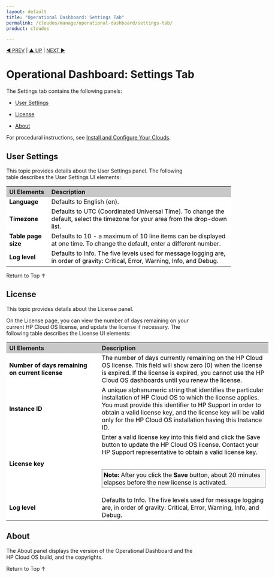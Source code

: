 ```yaml
---
layout: default
title: "Operational Dashboard: Settings Tab"
permalink: /cloudos/manage/operational-dashboard/settings-tab/
product: cloudos

---
```



<a name="_top"> </a>

<script> 

function PageRefresh { 
onLoad="window.refresh"
}

PageRefresh();

</script>


<p style="font-size: small;"> <a href="/cloudos/manage/operational-dashboard/cloud-tab/">&#9664; PREV</a> | <a href="/cloudos/manage/operational-dashboard/">&#9650; UP</a> | <a href="/cloudos/manage/administration-dashboard/">NEXT &#9654;</a> </p>

# Operational Dashboard: Settings Tab

The Settings tab contains the following panels:

* [User Settings](#user-settings)

* [License](#license)

* [About](#about) 

For procedural instructions, see [Install and Configure Your Clouds](/cloudos/install/).

## User Settings

This topic provides details about the User Settings panel. The following table describes the User Settings UI elements:

<table style="text-align: left; vertical-align: top; min-width:600px;">

<tr style="background-color: #C8C8C8;">
<th> UI Elements </th>
<th> Description </th>
</tr>

<tr style="background-color: white; color: black;">
<td style="font-weight:bold;"> Language </td>
<td> Defaults to English (en). </td> 
</tr>

<tr style="background-color: white; color: black;">
<td style="font-weight:bold;"> Timezone </td>
<td>  	Defaults to UTC (Coordinated Universal Time). To change the default, select the timezone for your area from the drop-down list. </td>
</tr>

<tr style="background-color: white; color: black;">
<td style="font-weight:bold;"> Table page size </td>
<td> Defaults to 10 - a maximum of 10 line items can be displayed at one time. To change the default, enter a different number. </td>
</tr>

<tr style="background-color: white; color: black;">
<td style="font-weight:bold;"> Log level </td>
<td> Defaults to Info. The five levels used for message logging are, in order of gravity: Critical, Error, Warning, Info, and Debug. </td>
</tr>

</table>

<a href="#_top" style="padding:14px 0px 14px 0px; text-decoration: none;"> Return to Top &#8593; </a>

## License

This topic provides details about the License panel.

On the License page, you can view the number of days remaining on your current HP Cloud OS license, and update the license if necessary. The following table describes the License UI elements:

<table style="text-align: left; vertical-align: top; min-width:700px;">

<tr style="background-color: #C8C8C8;">
<th> UI Elements </th>
<th> Description </th>
</tr>

<tr style="background-color: white; color: black;">
<td style="font-weight:bold;"> <nobr> Number of days remaining </nobr> on current license </td>
<td> The number of days currently remaining on the HP Cloud OS license. This field will show zero (0) when the license is expired. 
If the license is expired, you cannot use the HP Cloud OS dashboards until you renew the license. </td> 
</tr>

<tr style="background-color: white; color: black;">
<td style="font-weight:bold;"> Instance ID </td>
<td> A unique alphanumeric string that identifies the particular installation of HP Cloud OS to which the license applies. 
You must provide this identifier to HP Support in order to obtain a valid license key, and the license key will be valid only 
for the HP Cloud OS installation having this Instance ID.  </td>
</tr>

<tr style="background-color: white; color: black;">
<td style="font-weight:bold;"> License key </td>
<td> Enter a valid license key into this field and click the </b>Save button to update the HP Cloud OS license. 
Contact your HP Support representative to obtain a valid license key. <br /> <br />
<p style="background-color:#f8f8f8; padding:4px 4px 4px 4px; border: 1px dotted #000000;"> <b>Note:</b> After you click the <b>Save</b> button, 
about 20 minutes elapses before the new license is activated.</p>
</td>
</tr>

<tr style="background-color: white; color: black;">
<td style="font-weight:bold;"> Log level </td>
<td> Defaults to Info. The five levels used for message logging are, in order of gravity: Critical, Error, Warning, Info, and Debug. </td>
</tr>

</table>

## About

The About panel displays the version of the Operational Dashboard and the HP Cloud OS build, and the copyrights.

<a href="#_top" style="padding:14px 0px 14px 0px; text-decoration: none;"> Return to Top &#8593; </a>


